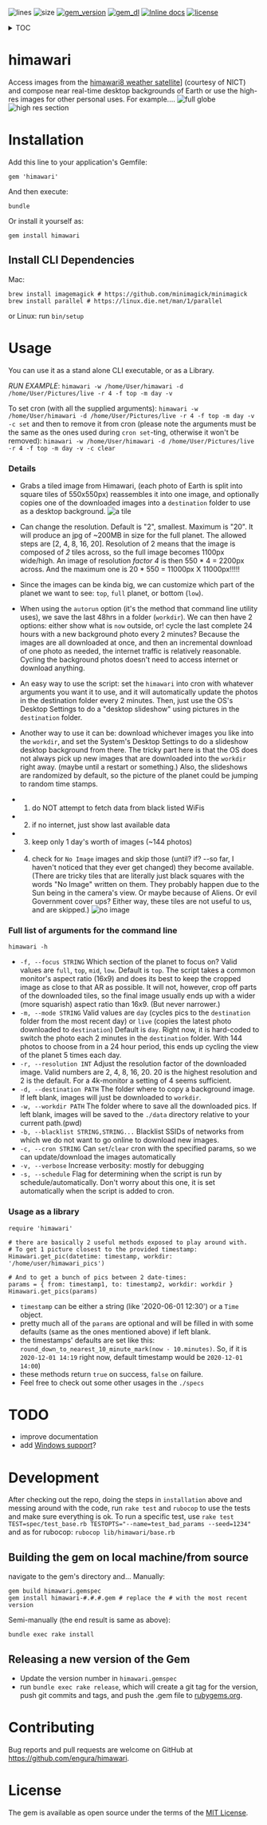 ![lines](https://img.shields.io/tokei/lines/github/engura/himawari)
![size](https://img.shields.io/github/languages/code-size/engura/himawari)
[![gem_version](https://img.shields.io/gem/v/himawari)](https://rubygems.org/gems/himawari)
[![gem_dl](https://img.shields.io/gem/dt/himawari)](https://rubygems.org/gems/himawari)
[![Inline docs](https://inch-ci.org/github/engura/himawari.svg?branch=main)](https://inch-ci.org/github/engura/himawari)
[![license](https://img.shields.io/github/license/engura/himawari)](https://opensource.org/licenses/MIT)

<details>
 <summary>TOC</summary>

- [about](#himawari)
- [installing](#installation)
- [using](#usage)
- [todo](#todo)
- [development](#development)
- [contributing](#contributing)
- [license](#license)
</details>

# himawari
Access images from the [himawari8 weather satellite](https://himawari8.nict.go.jp)] (courtesy of NICT) and compose near real-time desktop backgrounds of Earth or use the high-res images for other personal uses. For example....
![full globe](doc/img/h_2020-06-01T0100.png)
![high res section](doc/img/h_2020-11-29T0110.png)

# Installation
Add this line to your application's Gemfile:
```
gem 'himawari'
```
And then execute:
```
bundle
```
Or install it yourself as:
```
gem install himawari
```
## Install CLI Dependencies
Mac:
```
brew install imagemagick # https://github.com/minimagick/minimagick
brew install parallel # https://linux.die.net/man/1/parallel
```
or Linux: run `bin/setup`

# Usage

You can use it as a stand alone CLI executable, or as a Library.

*RUN EXAMPLE*: `himawari -w /home/User/himawari -d /home/User/Pictures/live -r 4 -f top -m day -v`

To set cron (with all the supplied arguments):
`himawari -w /home/User/himawari -d /home/User/Pictures/live -r 4 -f top -m day -v -c set`
and then to remove it from cron (please note the arguments must be the same as the ones used during `cron set`-ting, otherwise it won't be removed):
`himawari -w /home/User/himawari -d /home/User/Pictures/live -r 4 -f top -m day -v -c clear`

### Details
 - Grabs a tiled image from Himawari, (each photo of Earth is split into square tiles of 550x550px) reassembles it into one image, and optionally copies one of the downloaded images into a `destination` folder to use as a desktop background.
![a tile](doc/img/t_2020-12-01T0410-1_0.png)
 - Can change the resolution. Default is "2", smallest. Maximum is "20". It will produce an jpg of ~200MB in size for the full planet. The allowed steps are [2, 4, 8, 16, 20]. Resolution of 2 means that the image is composed of *2* tiles across, so the full image becomes 1100px wide/high. An image of resolution *factor 4* is then 550 * 4 = 2200px across. And the maximum one is 20 * 550 = 11000px X 11000px!!!!!
 - Since the images can be kinda big, we can customize which part of the planet we want to see: `top`, `full` planet, or bottom (`low`).
 - When using the `autorun` option (it's the method that command line utility uses), we save the last 48hrs in a folder (`workdir`). We can then have 2 options: either show what is `now` outside, or! cycle the last complete 24 hours with a new background photo every 2 minutes? Because the images are all downloaded at once, and then an incremental download of one photo as needed, the internet traffic is relatively reasonable. Cycling the background photos doesn't need to access internet or download anything.
 - An easy way to use the script: set the `himawari` into cron with whatever arguments you want it to use, and it will automatically update the photos in the destination folder every 2 minutes. Then, just use the OS's Desktop Settings to do a "desktop slideshow" using pictures in the `destination` folder.
 - Another way to use it can be: download whichever images you like into the `workdir`, and set the System's Desktop Settings to do a slideshow desktop background from there. The tricky part here is that the OS does not always pick up new images that are downloaded into the `workdir` right away. (maybe until a restart or something.) Also, the slideshows are randomized by default, so the picture of the planet could be jumping to random time stamps.

 - 1. do NOT attempt to fetch data from black listed WiFis
 - 2. if no internet, just show last available data
 - 3. keep only 1 day's worth of images (~144 photos)
 - 4. check for `No Image` images and skip those (until? if? --so far, I haven't noticed that they ever get changed) they become available. (There are tricky tiles that are literally just black squares with the words "No Image" written on them. They probably happen due to the Sun being in the camera's view. Or maybe because of Aliens. Or evil Government cover ups? Either way, these tiles are not useful to us, and are skipped.)
 ![no image](lib/himawari/no_image.png)

### Full list of arguments for the command line
`himawari -h`
- `-f, --focus STRING` Which section of the planet to focus on? Valid values are `full`, `top`, `mid`, `low`. Default is `top`. The script takes a common monitor's aspect ratio (16x9) and does its best to keep the cropped image as close to that AR as possible. It will not, however, crop off parts of the downloaded tiles, so the final image usually ends up with a wider (more squarish) aspect ratio than 16x9. (But never narrower.)
- `-m, --mode STRING` Valid values are `day` (cycles pics to the `destination` folder from the most recent day) or `live` (copies the latest photo downloaded to `destination`) Default is `day`. Right now, it is hard-coded to switch the photo each 2 minutes in the `destination` folder. With 144 photos to choose from in a 24 hour period, this ends up cycling the view of the planet 5 times each day. 
- `-r, --resolution INT` Adjust the resolution factor of the downloaded image. Valid numbers are 2, 4, 8, 16, 20. 20 is the highest resolution and 2 is the default. For a 4k-monitor a setting of 4 seems sufficient.
- `-d, --destination PATH` The folder where to copy a background image. If left blank, images will just be downloaded to `workdir`.
- `-w, --workdir PATH` The folder where to save all the downloaded pics. If left blank, images will be saved to the `./data` directory relative to your current path.(pwd)
- `-b, --blacklist STRING,STRING...` Blacklist SSIDs of networks from which we do not want to go online to download new images.
- `-c, --cron STRING` Can `set`/`clear` cron with the specified params, so we can update/download the images automatically
- `-v, --verbose` Increase verbosity: mostly for debugging
- `-s, --schedule` Flag for determining when the script is run by schedule/automatically. Don't worry about this one, it is set automatically when the script is added to cron.

### Usage as a library
```
require 'himawari'

# there are basically 2 useful methods exposed to play around with.
# To get 1 picture closest to the provided timestamp:
Himawari.get_pic(datetime: timestamp, workdir: '/home/user/himawari_pics')

# And to get a bunch of pics between 2 date-times:
params = { from: timestamp1, to: timestamp2, workdir: workdir }
Himawari.get_pics(params)
```
- `timestamp` can be either a string (like '2020-06-01 12:30') or a `Time` object.
- pretty much all of the `params` are optional and will be filled in with some defaults (same as the ones mentioned above) if left blank.
- the timestamps' defaults are set like this: `round_down_to_nearest_10_minute_mark(now - 10.minutes)`. So, if it is `2020-12-01 14:19` right now, default timestamp would be `2020-12-01 14:00`)
- these methods return `true` on success, `false` on failure.
- Feel free to check out some other usages in the `./specs`

# TODO
- improve documentation
- add [Windows support](https://github.com/engura/himawari/issues/1)?

# Development
After checking out the repo, doing the steps in `installation` above and messing around with the code, run `rake test` and `rubocop` to use the tests and make sure everything is ok. To run a specific test, use `rake test TEST=spec/test_base.rb TESTOPTS="--name=test_bad_params --seed=1234"` and as for rubocop: `rubocop lib/himawari/base.rb`

## Building the gem on local machine/from source
navigate to the gem's directory and...
Manually:
```
gem build himawari.gemspec
gem install himawari-#.#.#.gem # replace the # with the most recent version
```
Semi-manually (the end result is same as above):
```
bundle exec rake install
```

## Releasing a new version of the Gem
 - Update the version number in `himawari.gemspec`
 - run `bundle exec rake release`, which will create a git tag for the version, push git commits and tags, and push the .gem file to [rubygems.org](https://rubygems.org).

# Contributing
Bug reports and pull requests are welcome on GitHub at https://github.com/engura/himawari.

# License
The gem is available as open source under the terms of the [MIT License](https://opensource.org/licenses/MIT).
